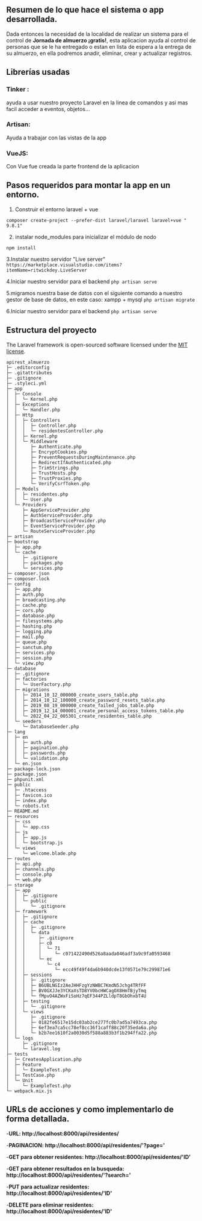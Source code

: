 ## Resumen de lo que hace el sistema o app desarrollada.
Dada entonces la necesidad de la localidad de realizar un sistema para el control de **Jornada de almuerzo ¡gratis!**, esta aplicacion ayuda al control de personas que se le ha entregado o estan en lista de espera a la entrega de su almuerzo, en ella podremos anadir, eliminar, crear y actualizar registros.

## Librerías usadas 
### Tinker : 
ayuda a usar nuestro proyecto Laravel en la linea de comandos y asi mas facil acceder a eventos, objetos...
### Artisan:
Ayuda a trabajar con las vistas de la app
### VueJS:
Con Vue fue creada la parte frontend de la aplicacion

## Pasos requeridos para montar la app en un entorno.
1. Construir el entorno laravel + vue
 ```laravel
composer create-project --prefer-dist laravel/laravel laravel+vue "	9.8.1"
``` 
2. instalar node_modules para inicializar el módulo de nodo
```
npm install
```
 3.Instalar nuestro servidor "Live server"
    ```
    https://marketplace.visualstudio.com/items?itemName=ritwickdey.LiveServer
    ```
    
  4.Iniciar nuestro servidor para el backend
        ```
        php artisan serve
        ```
        

 5.migramos nuestra base de datos con el siguiente comando a nuestro gestor de base de datos, en este caso: xampp + mysql
    ```
    php artisan migrate
    ```
    
   6.Iniciar nuestro servidor para el backend
    ```
    php artisan serve
    ```
      
## Estructura del proyecto

The Laravel framework is open-sourced software licensed under the [MIT license](https://opensource.org/licenses/MIT).

```
apirest_almuerzo
├─ .editorconfig
├─ .gitattributes
├─ .gitignore
├─ .styleci.yml
├─ app
│  ├─ Console
│  │  └─ Kernel.php
│  ├─ Exceptions
│  │  └─ Handler.php
│  ├─ Http
│  │  ├─ Controllers
│  │  │  ├─ Controller.php
│  │  │  └─ residentesController.php
│  │  ├─ Kernel.php
│  │  └─ Middleware
│  │     ├─ Authenticate.php
│  │     ├─ EncryptCookies.php
│  │     ├─ PreventRequestsDuringMaintenance.php
│  │     ├─ RedirectIfAuthenticated.php
│  │     ├─ TrimStrings.php
│  │     ├─ TrustHosts.php
│  │     ├─ TrustProxies.php
│  │     └─ VerifyCsrfToken.php
│  ├─ Models
│  │  ├─ residentes.php
│  │  └─ User.php
│  └─ Providers
│     ├─ AppServiceProvider.php
│     ├─ AuthServiceProvider.php
│     ├─ BroadcastServiceProvider.php
│     ├─ EventServiceProvider.php
│     └─ RouteServiceProvider.php
├─ artisan
├─ bootstrap
│  ├─ app.php
│  └─ cache
│     ├─ .gitignore
│     ├─ packages.php
│     └─ services.php
├─ composer.json
├─ composer.lock
├─ config
│  ├─ app.php
│  ├─ auth.php
│  ├─ broadcasting.php
│  ├─ cache.php
│  ├─ cors.php
│  ├─ database.php
│  ├─ filesystems.php
│  ├─ hashing.php
│  ├─ logging.php
│  ├─ mail.php
│  ├─ queue.php
│  ├─ sanctum.php
│  ├─ services.php
│  ├─ session.php
│  └─ view.php
├─ database
│  ├─ .gitignore
│  ├─ factories
│  │  └─ UserFactory.php
│  ├─ migrations
│  │  ├─ 2014_10_12_000000_create_users_table.php
│  │  ├─ 2014_10_12_100000_create_password_resets_table.php
│  │  ├─ 2019_08_19_000000_create_failed_jobs_table.php
│  │  ├─ 2019_12_14_000001_create_personal_access_tokens_table.php
│  │  └─ 2022_04_22_005301_create_residentes_table.php
│  └─ seeders
│     └─ DatabaseSeeder.php
├─ lang
│  ├─ en
│  │  ├─ auth.php
│  │  ├─ pagination.php
│  │  ├─ passwords.php
│  │  └─ validation.php
│  └─ en.json
├─ package-lock.json
├─ package.json
├─ phpunit.xml
├─ public
│  ├─ .htaccess
│  ├─ favicon.ico
│  ├─ index.php
│  └─ robots.txt
├─ README.md
├─ resources
│  ├─ css
│  │  └─ app.css
│  ├─ js
│  │  ├─ app.js
│  │  └─ bootstrap.js
│  └─ views
│     └─ welcome.blade.php
├─ routes
│  ├─ api.php
│  ├─ channels.php
│  ├─ console.php
│  └─ web.php
├─ storage
│  ├─ app
│  │  ├─ .gitignore
│  │  └─ public
│  │     └─ .gitignore
│  ├─ framework
│  │  ├─ .gitignore
│  │  ├─ cache
│  │  │  ├─ .gitignore
│  │  │  └─ data
│  │  │     ├─ .gitignore
│  │  │     ├─ c0
│  │  │     │  └─ 71
│  │  │     │     └─ c071422490d526a8aada046adf3a9c9fa0593468
│  │  │     └─ ec
│  │  │        └─ c4
│  │  │           └─ ecc49f49f4da6b940dcde13f0571e79c299871e6
│  │  ├─ sessions
│  │  │  ├─ .gitignore
│  │  │  ├─ B6UBLNGIz2AeJHHFzgYzNWBC7KmdN5Jchg4TRfFF
│  │  │  ├─ BV0GXJJe3YCKaXsTD8YV0bcHWCagOX8HmTBjyTmq
│  │  │  └─ fMpvO4AZWxFiSoHz7qEF344PZLldpT8GbOhxbT4U
│  │  ├─ testing
│  │  │  └─ .gitignore
│  │  └─ views
│  │     ├─ .gitignore
│  │     ├─ 0182fe6517e15dc03ab2ce277fc0b7ad5a7493ca.php
│  │     ├─ 6ef3ea7ca5cc78ef8cc36f1caff88c20f35eda6a.php
│  │     └─ b2b7ee1610f2a0030d5f588a883b3f1b294ffa22.php
│  └─ logs
│     ├─ .gitignore
│     └─ laravel.log
├─ tests
│  ├─ CreatesApplication.php
│  ├─ Feature
│  │  └─ ExampleTest.php
│  ├─ TestCase.php
│  └─ Unit
│     └─ ExampleTest.php
└─ webpack.mix.js

```

## URLs de acciones y como implementarlo de forma detallada.
-**URL: http://localhost:8000/api/residentes/**

-**PAGINACION: http://localhost:8000/api/residentes/'?page='**

-**GET para obtener residentes: http://localhost:8000/api/residentes/'ID'**

-**GET para obtener resultados en la busqueda: http://localhost:8000/api/residentes/'?search='**

-**PUT para actualizar residentes: http://localhost:8000/api/residentes/'ID'**

-**DELETE para eliminar residentes: http://localhost:8000/api/residentes/'ID'**



